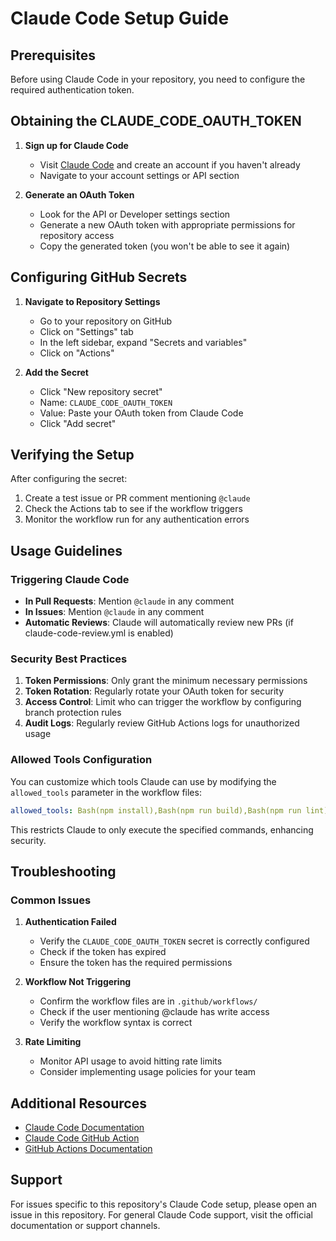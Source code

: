# Claude Code Setup Guide

## Prerequisites

Before using Claude Code in your repository, you need to configure the required authentication token.

## Obtaining the CLAUDE_CODE_OAUTH_TOKEN

1. **Sign up for Claude Code**
   - Visit [Claude Code](https://claude.ai/code) and create an account if you haven't already
   - Navigate to your account settings or API section

2. **Generate an OAuth Token**
   - Look for the API or Developer settings section
   - Generate a new OAuth token with appropriate permissions for repository access
   - Copy the generated token (you won't be able to see it again)

## Configuring GitHub Secrets

1. **Navigate to Repository Settings**
   - Go to your repository on GitHub
   - Click on "Settings" tab
   - In the left sidebar, expand "Secrets and variables"
   - Click on "Actions"

2. **Add the Secret**
   - Click "New repository secret"
   - Name: `CLAUDE_CODE_OAUTH_TOKEN`
   - Value: Paste your OAuth token from Claude Code
   - Click "Add secret"

## Verifying the Setup

After configuring the secret:

1. Create a test issue or PR comment mentioning `@claude`
2. Check the Actions tab to see if the workflow triggers
3. Monitor the workflow run for any authentication errors

## Usage Guidelines

### Triggering Claude Code

- **In Pull Requests**: Mention `@claude` in any comment
- **In Issues**: Mention `@claude` in any comment
- **Automatic Reviews**: Claude will automatically review new PRs (if claude-code-review.yml is enabled)

### Security Best Practices

1. **Token Permissions**: Only grant the minimum necessary permissions
2. **Token Rotation**: Regularly rotate your OAuth token for security
3. **Access Control**: Limit who can trigger the workflow by configuring branch protection rules
4. **Audit Logs**: Regularly review GitHub Actions logs for unauthorized usage

### Allowed Tools Configuration

You can customize which tools Claude can use by modifying the `allowed_tools` parameter in the workflow files:

```yaml
allowed_tools: Bash(npm install),Bash(npm run build),Bash(npm run lint),Bash(npm run test)
```

This restricts Claude to only execute the specified commands, enhancing security.

## Troubleshooting

### Common Issues

1. **Authentication Failed**
   - Verify the `CLAUDE_CODE_OAUTH_TOKEN` secret is correctly configured
   - Check if the token has expired
   - Ensure the token has the required permissions

2. **Workflow Not Triggering**
   - Confirm the workflow files are in `.github/workflows/`
   - Check if the user mentioning @claude has write access
   - Verify the workflow syntax is correct

3. **Rate Limiting**
   - Monitor API usage to avoid hitting rate limits
   - Consider implementing usage policies for your team

## Additional Resources

- [Claude Code Documentation](https://claude.ai/code)
- [Claude Code GitHub Action](https://github.com/anthropics/claude-code-action)
- [GitHub Actions Documentation](https://docs.github.com/en/actions)

## Support

For issues specific to this repository's Claude Code setup, please open an issue in this repository.
For general Claude Code support, visit the official documentation or support channels.